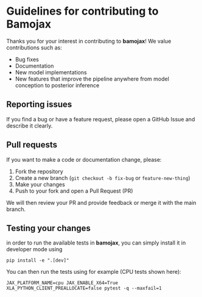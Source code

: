 # Guidelines for contributing to Bamojax

Thanks you for your interest in contributing to **bamojax**! We value contributions such as:

* Bug fixes
* Documentation
* New model implementations
* New features that improve the pipeline anywhere from model conception to posterior inference

## Reporting issues

If you find a bug or have a feature request, please open a GitHub Issue and describe it clearly.

## Pull requests

If you want to make a code or documentation change, please:
  1. Fork the repository
  2. Create a new branch (`git checkout -b fix-bug` or `feature-new-thing`)
  3. Make your changes
  4. Push to your fork and open a Pull Request (PR)

We will then review your PR and provide feedback or merge it with the main branch.

## Testing your changes

in order to run the available tests in **bamojax**, you can simply install it in developer mode using 
```
pip install -e ".[dev]"
```

You can then run the tests using for example (CPU tests shown here):

```
JAX_PLATFORM_NAME=cpu JAX_ENABLE_X64=True XLA_PYTHON_CLIENT_PREALLOCATE=false pytest -q --maxfail=1
```
